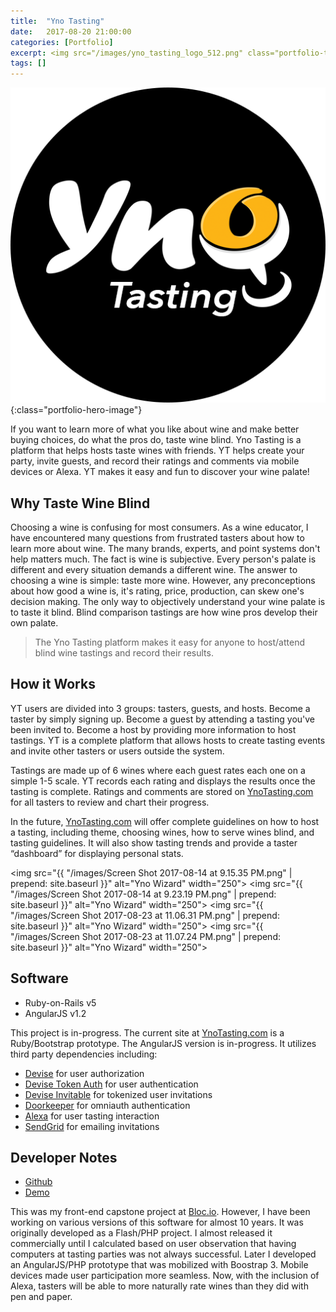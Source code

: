 ```yaml
---
title:  "Yno Tasting"
date:   2017-08-20 21:00:00
categories: [Portfolio]
excerpt: <img src="/images/yno_tasting_logo_512.png" class="portfolio-thumbnail-image" align="left">If you want to learn more of what you like about wine and make better buying choices, do what the pros do, taste wine blind. Yno Tasting is a platform that helps hosts taste wines with friends. YT helps create your party, invite guests, and record their ratings and comments via mobile devices or Alexa. YT makes it easy and fun to discover your wine palate!
tags: []
---
```


![Yno Tasting](/images/yno_tasting_logo_512.png){:class="portfolio-hero-image"}

If you want to learn more of what you like about wine and make better buying choices, do what the pros do, taste wine blind. Yno Tasting is a platform that helps hosts taste wines with friends. YT helps create your party, invite guests, and record their ratings and comments via mobile devices or Alexa. YT makes it easy and fun to discover your wine palate!

## Why Taste Wine Blind
Choosing a wine is confusing for most consumers. As a wine educator, I have encountered many questions from frustrated tasters about how to learn more about wine. The many brands, experts, and point systems don't help matters much. The fact is wine is subjective. Every person's palate is different and every situation demands a different wine. The answer to choosing a wine is simple: taste more wine. However, any preconceptions about how good a wine is, it's rating, price, production, can skew one's decision making. The only way to objectively understand your wine palate is to taste it blind. Blind comparison tastings are how wine pros develop their own palate.

> The Yno Tasting platform makes it easy for anyone to host/attend blind wine tastings and record their results.

## How it Works
YT users are divided into 3 groups: tasters, guests, and hosts. Become a taster by simply signing up. Become a guest by attending a tasting you've been invited to. Become a host by providing more information to host tastings. YT is a complete platform that allows hosts to create tasting events and invite other tasters or users outside the system.

Tastings are made up of 6 wines where each guest rates each one on a simple 1-5 scale. YT records each rating and displays the results once the tasting is complete. Ratings and comments are stored on [YnoTasting.com](https://ynotasting.com) for all tasters to review and chart their progress.

In the future, [YnoTasting.com](https://ynotasting.com) will offer complete guidelines on how to host a tasting, including theme, choosing wines, how to serve wines blind, and tasting guidelines. It will also show tasting trends and provide a taster “dashboard” for displaying personal stats.

<img src="{{ "/images/Screen Shot 2017-08-14 at 9.15.35 PM.png" | prepend: site.baseurl }}" alt="Yno Wizard" width="250">
<img src="{{ "/images/Screen Shot 2017-08-14 at 9.23.19 PM.png" | prepend: site.baseurl }}" alt="Yno Wizard" width="250">
<img src="{{ "/images/Screen Shot 2017-08-23 at 11.06.31 PM.png" | prepend: site.baseurl }}" alt="Yno Wizard" width="250">
<img src="{{ "/images/Screen Shot 2017-08-23 at 11.07.24 PM.png" | prepend: site.baseurl }}" alt="Yno Wizard" width="250">

## Software
* Ruby-on-Rails v5
* AngularJS v1.2

This project is in-progress. The current site at [YnoTasting.com](https://ynotasting.com) is a Ruby/Bootstrap prototype. The AngularJS version is in-progress. It utilizes third party dependencies including:

* [Devise](https://github.com/plataformatec/devise) for user authorization
* [Devise Token Auth](https://github.com/lynndylanhurley/devise_token_auth) for user authentication
* [Devise Invitable](https://github.com/scambra/devise_invitable) for tokenized user invitations
* [Doorkeeper](https://github.com/doorkeeper-gem/doorkeeper) for omniauth authentication
* [Alexa](https://developer.amazon.com/alexa) for user tasting interaction
* [SendGrid](https://sendgrid.com/docs/Integrate/Code_Examples/v2_Mail/ruby.html) for emailing invitations

## Developer Notes
* [Github](https://github.com/BrainstormWilly/yno-tasting-party)
* [Demo](https://ynotasting.com)

This was my front-end capstone project at [Bloc.io](http://bloc.io). However, I have been working on various versions of this software for almost 10 years. It was originally developed as a Flash/PHP project. I almost released it commercially until I calculated based on user observation that having computers at tasting parties was not always successful. Later I developed an AngularJS/PHP prototype that was mobilized with Boostrap 3. Mobile devices made user participation more seamless. Now, with the inclusion of Alexa, tasters will be able to more naturally rate wines than they did with pen and paper.
